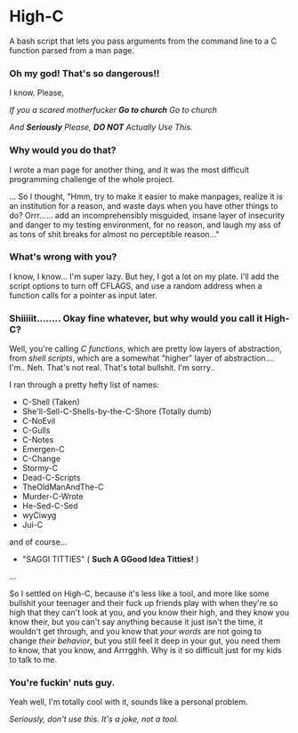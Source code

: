 # High-C
A bash script that lets you pass arguments from the command line to a C function parsed from a man page.

### Oh my god! That's so dangerous!!

I know. Please,

*If you a scared motherfucker* ***Go to church*** *Go to church*

*And **Seriously** Please, **DO NOT** Actually Use This.*

### Why would you do that?

I wrote a man page for another thing, and it was the most difficult programming challenge of the whole project.

... So I thought, "Hmm, try to make it easier to make manpages, realize it is an institution for a reason, and waste days when you have other things to do? Orrr...... add an incomprehensibly misguided, insane layer of insecurity and danger to my testing environment, for no reason, and laugh my ass of as tons of shit breaks for almost no perceptible reason..."

### What's wrong with you?

I know, I know... I'm super lazy. But hey, I got a lot on my plate. I'll add the script options to turn off CFLAGS, and use a random address when a function calls for a pointer as input later.

### Shiiiiit........ Okay fine whatever, but why would you call it High-C?

Well, you're calling *C functions*, which are pretty low layers of abstraction, from *shell scripts*, which are a somewhat "higher" layer of abstraction.... I'm.. Neh. That's not real. That's total bullshit. I'm sorry..

I ran through a pretty hefty list of names:

- C-Shell (Taken)
- She'll-Sell-C-Shells-by-the-C-Shore (Totally dumb)
- C-NoEvil
- C-Gulls
- C-Notes
- Emergen-C
- C-Change
- Stormy-C
- Dead-C-Scripts
- TheOldManAndThe-C
- Murder-C-Wrote
- He-Sed-C-Sed
- wyCiwyg
- Jui-C

and of course...

- "SAGGI TITTIES" ( **Such A GGood Idea Titties!** )

...

So I settled on High-C, because it's less like a tool, and more like some bullshit your teenager and their fuck up friends play with when they're so high that they can't look at you, and you know their high, and they know you know their, but you can't say anything because it just isn't the time, it wouldn't get through, and you know that *your words* are not going to change *their behavior*, but you still feel it deep in your gut, you need them to know, that you know, and Arrrgghh. Why is it so difficult just for my kids to talk to me.

### You're fuckin' nuts guy.

Yeah well, I'm totally cool with it, sounds like a personal problem. 

*Seriously, don't use this. It's a joke, not a tool.*
